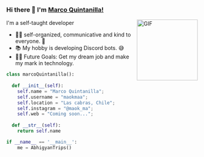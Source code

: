 ### Hi there 👋 I'm [Marco Quintanilla!](https://github.com/Danushka2/Danushka2/)

<img align="right" alt="GIF" height="160px" src="https://media.giphy.com/media/Ah3zHH7hvsSB2/giphy.gif" />

 I'm a self-taught developer

- 👨‍💻 self-organized, communicative and kind to everyone. 🦾
- 📚 My hobby is developing Discord bots. 😅
- 💪🏼 Future Goals: Get my dream job and make my mark in technology.

```python
class marcoQuintanilla():
    
  def __init__(self):
    self.name = "Marco Quintanilla";
    self.username = "maokmaa";
    self.location = "Las cabras, Chile";
    self.instagram = "@maok_ma";
    self.web = "Coming soon...";
  
  def __str__(self):
    return self.name

if __name__ == '__main__':
    me = AbhigyanTrips()
```
